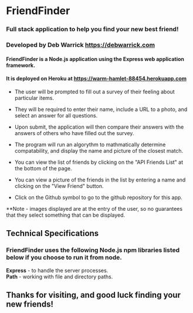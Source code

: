 # FriendFinder
### Full stack application to help you find your new best friend!

### Developed by Deb Warrick https://debwarrick.com

#### FriendFinder is a Node.js application using the Express web application framework.
#### It is deployed on Heroku at https://warm-hamlet-88454.herokuapp.com

* The user will be prompted to fill out a survey of their feeling about particular items.
* They will be required to enter their name, include a URL to a photo, and select an answer for all questions.

* Upon submit, the application will then compare their answers with the answers of others who have filled out the survey.
* The program will run an algorythm to mathmatically determine compatability, and display the name and picture of the closest match.

* You can view the list of friends by clicking on the "API Friends List" at the bottom of the page.
* You can view a picture of the friends in the list by entering a name and clicking on the "View Friend" button.

* Click on the Github symbol to go to the github repository for this app.

**Note - images displayed are at the entry of the user, so no guarantees that they select something that can be displayed.

## Technical Specifications

### FriendFinder uses the following Node.js npm libraries listed below if you choose to run it from node.

**Express** - to handle the server processes.  
**Path** - working with file and directory paths.  


## Thanks for visiting, and good luck finding your new friends!
